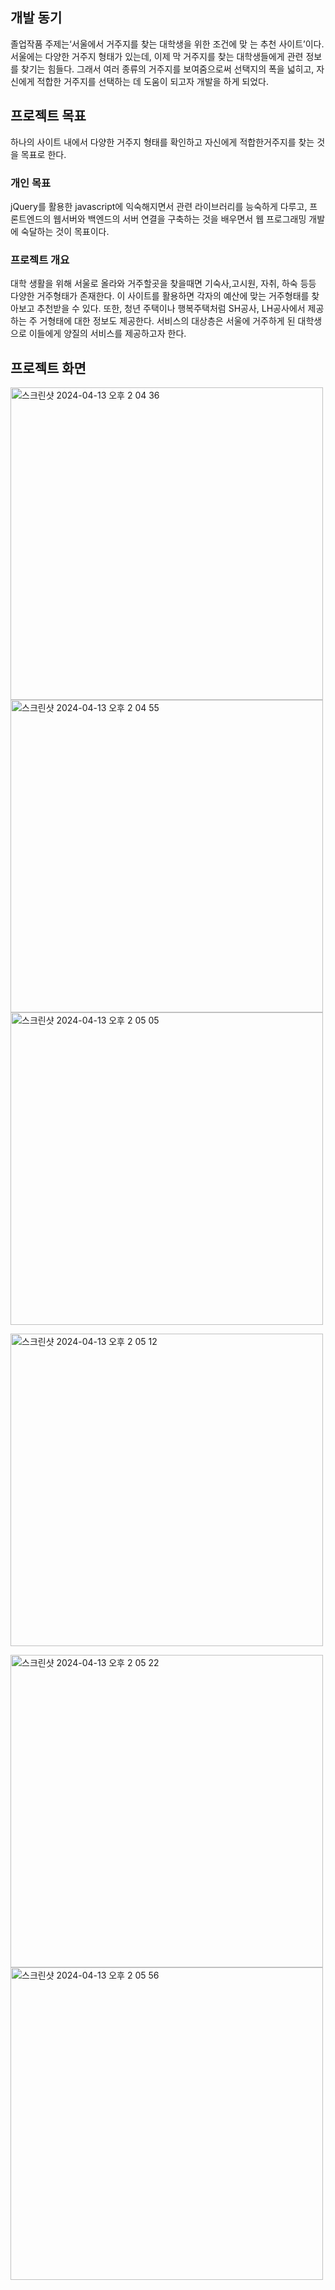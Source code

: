 ## 개발 동기
졸업작품 주제는‘서울에서 거주지를 찾는 대학생을 위한 조건에 맞 는 추천 사이트’이다. 
서울에는 다양한 거주지 형태가 있는데, 이제 막 거주지를 찾는 대학생들에게 관련 정보를 찾기는 힘들다. 
그래서 여러 종류의 거주지를 보여줌으로써 선택지의 폭을 넓히고, 자신에게 적합한 거주지를 선택하는 데 도움이 되고자 개발을 하게 되었다.

## 프로젝트 목표
하나의 사이트 내에서 다양한 거주지 형태를 확인하고 자신에게 적합한거주지를 찾는 것을 목표로 한다.
### 개인 목표
jQuery를 활용한 javascript에 익숙해지면서 관련 라이브러리를 능숙하게
다루고, 프론트엔드의 웹서버와 백엔드의 서버 연결을 구축하는 것을 배우면서 웹 프로그래밍 개발에 숙달하는 것이 목표이다.
### 프로젝트 개요
대학 생활을 위해 서울로 올라와 거주할곳을 찾을때면 기숙사,고시원, 자취, 하숙 등등 다양한 거주형태가 존재한다.
 이 사이트를 활용하면 각자의 예산에 맞는 거주형태를 찾아보고 추천받을 수 있다.
또한, 청년 주택이나 행복주택처럼 SH공사, LH공사에서 제공하는 주 거형태에 대한 정보도 제공한다.
서비스의 대상층은 서울에 거주하게 된 대학생으로 이들에게 양질의 서비스를 제공하고자 한다.

## 프로젝트 화면

<img width="500" alt="스크린샷 2024-04-13 오후 2 04 36" src="https://github.com/nagyum/hari/assets/70081775/8301a6b6-c04f-4f56-80c3-7b2a8f3b5e3f">

<img width="500" alt="스크린샷 2024-04-13 오후 2 04 55" src="https://github.com/nagyum/hari/assets/70081775/0886a14a-97e3-4746-bc33-97f51b4be435">

<img width="500" alt="스크린샷 2024-04-13 오후 2 05 05" src="https://github.com/nagyum/hari/assets/70081775/a1cb609d-be2c-46fa-950f-f201c1744c94">

<img width="500" alt="스크린샷 2024-04-13 오후 2 05 12" src="https://github.com/nagyum/hari/assets/70081775/d0cfccb9-
c03d-4c7b-8210-b57df10f1629">

<img width="500" alt="스크린샷 2024-04-13 오후 2 05 22" src="https://github.com/nagyum/hari/assets/70081775/726e4462-d17f-4464-bd7a-35a2a19043c4">

<img width="500" alt="스크린샷 2024-04-13 오후 2 05 56" src="https://github.com/nagyum/hari/assets/70081775/43b78f50-8056-415e-a216-92ed40f461d7">
